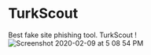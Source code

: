 # TurkScout
Best fake site phishing tool. TurkScout !
![Screenshot 2020-02-09 at 5 08 54 PM](https://i.imgur.com/qSofJmf.png)
